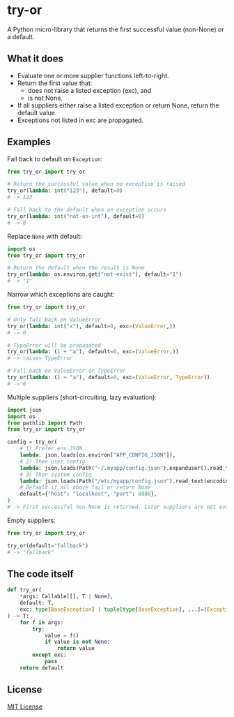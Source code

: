 # try-or

A Python micro-library that returns the first successful value (non-None) or a default.

## What it does

- Evaluate one or more supplier functions left-to-right.
- Return the first value that:
  - does not raise a listed exception (exc), and
  - is not None.
- If all suppliers either raise a listed exception or return None, return the default value.
- Exceptions not listed in exc are propagated.

## Examples

Fall back to default on `Exception`:

```python
from try_or import try_or

# Return the successful value when no exception is raised
try_or(lambda: int("123"), default=0)
# -> 123

# Fall back to the default when an exception occurs
try_or(lambda: int("not-an-int"), default=0)
# -> 0
```

Replace `None` with default:

```python
import os
from try_or import try_or

# Return the default when the result is None
try_or(lambda: os.environ.get("not-exist"), default="1")
# -> "1"
```

Narrow which exceptions are caught:

```python
from try_or import try_or

# Only fall back on ValueError
try_or(lambda: int("x"), default=0, exc=(ValueError,))
# -> 0

# TypeError will be propagated
try_or(lambda: (1 + "a"), default=0, exc=(ValueError,))
# -> raises TypeError

# Fall back on ValueError or TypeError
try_or(lambda: (1 + "a"), default=0, exc=(ValueError, TypeError))
# -> 0
```

Multiple suppliers (short-circuiting, lazy evaluation):

```python
import json
import os
from pathlib import Path
from try_or import try_or

config = try_or(
    # 1) Prefer env JSON
    lambda: json.loads(os.environ["APP_CONFIG_JSON"]),
    # 2) Then user config
    lambda: json.loads(Path("~/.myapp/config.json").expanduser().read_text(encoding="utf-8")),
    # 3) Then system config
    lambda: json.loads(Path("/etc/myapp/config.json").read_text(encoding="utf-8")),
    # Default if all above fail or return None
    default={"host": "localhost", "port": 8080},
)
# -> First successful non-None is returned. Later suppliers are not evaluated.
```

Empty suppliers:

```python
from try_or import try_or

try_or(default="fallback")
# -> "fallback"
```

## The code itself

```python
def try_or(
    *args: Callable[[], T | None],
    default: T,
    exc: type[BaseException] | tuple[type[BaseException], ...]=(Exception,)
) -> T:
    for f in args:
        try:
            value = f()
            if value is not None:
                return value
        except exc:
            pass
    return default
```

## License

[MIT License](./LICENSE)
